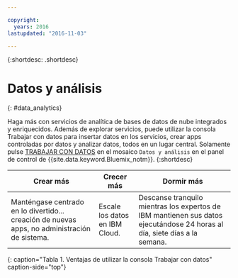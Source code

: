 ```yaml
---

copyright:
  years: 2016
lastupdated: "2016-11-03"

---
```


{:shortdesc: .shortdesc}

# Datos y análisis
{: #data_analytics}

Haga más con servicios de analítica de bases de datos de nube integrados y enriquecidos. Además de explorar servicios, puede utilizar la consola Trabajar con datos
para insertar datos en los servicios, crear apps controladas por datos y analizar datos, todos en un lugar central. Solamente pulse [TRABAJAR CON DATOS](https://console.ng.bluemix.net/data/services/) en el mosaico `Datos y análisis` en el panel de control de {{site.data.keyword.Bluemix_notm}}.
{:shortdesc}


Crear más | Crecer más | Dormir más
---- | ---- | ----
Manténgase centrado en lo divertido... creación de nuevas apps, no administración de sistema. | Escale los datos en IBM Cloud. | Descanse tranquilo mientras los expertos de IBM mantienen sus datos ejecutándose 24 horas al día, siete días a la semana.
{: caption="Tabla 1. Ventajas de utilizar la consola Trabajar con datos" caption-side="top"}
